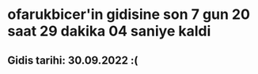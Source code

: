 # ofarukbicer'in gidisine son 7 gun 20 saat 29 dakika 04 saniye kaldi

## Gidis tarihi: 30.09.2022 :(